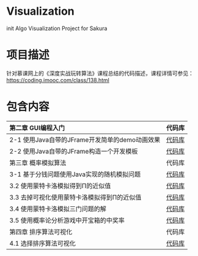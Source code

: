 # Visualization
init Algo Visualization Project for Sakura
# 项目描述
针对慕课网上的《深度实战玩转算法》课程总结的代码描述，课程详情可参见：https://coding.imooc.com/class/138.html
# 包含内容
| 第二章 GUI编程入门 | 代码库 | 
| :--- | :---: | 
| 2-1 使用Java自带的JFrame开发简单的demo动画效果 | [代码库](https://github.com/wangjiqing/Visualization/tree/master/JFrameDemo) |
| 2-2 使用Java自带的JFrame构造一个开发模板 | [代码库](https://github.com/wangjiqing/Visualization/tree/master/AlgoTemplate) |
| 第三章 概率模拟算法 | 代码库 | 
| 3-1 基于分钱问题使用Java实现的随机模拟问题 | [代码库](https://github.com/wangjiqing/Visualization-Algo-master/tree/master/MoneyProgram) |
| 3.2 使用蒙特卡洛模拟得到Π的近似值 | [代码库](https://github.com/wangjiqing/Visualization-Algo-master/tree/master/MoneyProgram) |
| 3.3 去掉可视化使用蒙特卡洛模拟得到Π的近似值 | [代码库](https://github.com/wangjiqing/Visualization-Algo-master/tree/master/PiEstimationWithoutRendering) |
| 3.4 使用蒙特卡洛模拟三门问题的解 |[代码库](https://github.com/wangjiqing/Visualization-Algo-master/tree/master/ThreeGatesProblem)|
| 3.5 使用概率论分析游戏中开宝箱的中奖率 | [代码库](https://github.com/wangjiqing/Visualization-Algo-master/tree/master/WinningPrize) |
| 第四章 排序算法可视化 | 代码库 |
| 4.1 选择排序算法可视化 |[代码库](https://github.com/wangjiqing/Visualization-Algo-master/tree/master/SelectionSortVisualization)|
